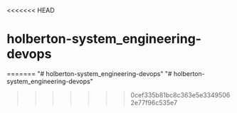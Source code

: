 <<<<<<< HEAD
# holberton-system_engineering-devops
=======
"# holberton-system_engineering-devops" 
"# holberton-system_engineering-devops" 
>>>>>>> 0cef335b81bc8c363e5e33495062e77f96c535e7
